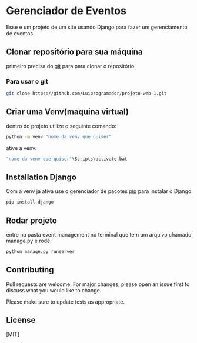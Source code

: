 # Gerenciador de Eventos

Esse é um projeto de um site usando Django para fazer um gerenciamento de eventos

## Clonar repositório para sua máquina
primeiro precisa do [git](https://git-scm.com/downloads) para para clonar o repositório

### Para usar o git 

```bash
git clone https://github.com/Luiprogramador/projeto-web-1.git
```

## Criar uma Venv(maquina virtual)
dentro do projeto utilize o seguinte comando:

```bash
python -m venv "nome da venv que quiser"
```
ative a venv:

```bash
"nome da venv que quiser"\Scripts\activate.bat
```

## Installation Django

Com a venv ja ativa use o gerenciador de pacotes [pip](https://pip.pypa.io/en/stable/) para instalar o Django

```bash
pip install django
```

## Rodar projeto
entre na pasta event management no terminal que tem um arquivo chamado manage.py e rode:
```bash
python manage.py runserver
```


## Contributing

Pull requests are welcome. For major changes, please open an issue first
to discuss what you would like to change.

Please make sure to update tests as appropriate.

## License

[MIT]
